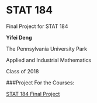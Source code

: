 # STAT 184
Final Project for STAT 184

**Yifei Deng**

The Pennsylvania University Park

Applied and Industrial Mathematics

Class of 2018


###Project For the Courses:

[STAT 184 Final Project](https://yifeideng.github.io/STAT184_Final_Project/Final_Project_Yifei_Deng.html)
